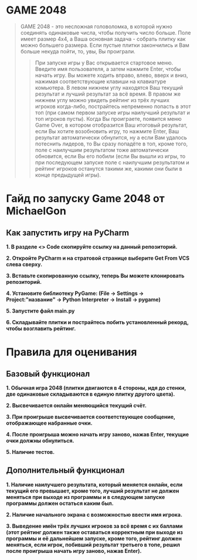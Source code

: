 <h1 id="game_2048">GAME 2048</h1>
<blockquote>
<p>GAME 2048 - это несложная головоломка, в которой нужно соединять одинаковые числа, чтобы получить число больше. Поле имеет размер 4х4, а Ваша основная задача - собрать плитку как можно большего размера. Если пустые плитки закончились и Вам больше некуда пойти, то, увы, Вы проиграли.</p>
<blockquote>
<p>При запуске игры у Вас открывается стартовое меню. Введите имя пользователя, а затем нажмите Enter, чтобы начать игру. Вы можете ходить вправо, влево, вверх и вниз, нажимая соответствующие клавиши на клавиатуре комьютера. В левом нижнем углу находятся Ваш текущий результат и лучший результат за всё время. В правом же нижнем углу можно увидеть рейтинг из трёх лучших игроков когда-либо, пострайтесь непременно попасть в этот топ (при самом первом запуске игры наилучший результат и топ игроков пусты). Когда Вы проиграете, появится меню Game Over, в котором отобразится Ваш итоговый результат, если Вы хотите возобновить игру, то нажмите Enter, Ваш результат автоматически обнулится, ну а если Вам удалось потеснить лидеров, то Вы сразу попадёте в топ, кроме того, поле с наилучшим результатом тоже автоматически обновится, если Вы его побили (если Вы вышли из игры, то при последующем запуске поле с наилучшим результатом и рейтинг игроков останутся такими же, какими они были в конце предыдущей игры).</p>
</blockquote>
</blockquote>
<h1 id="-arncpp">Гайд по запуску Game 2048 от MichaelGon</h1>
<h2 id="-pycharm">Как запустить игру на PyCharm</h2>
<p><strong>1. В разделе <> Code скопируйте ссылку на данный репозиторий.
<p><strong>2. Откройте PyCharm и на стратовой странице выберите Get From VCS слева сверху.
<p><strong>3. Вставьте скопированную ссылку, теперь Вы можете клонировать репозиторий.
<p><strong>4. Установите библиотеку PyGame: (File -> Settings -> Project:"название" -> Python Interpreter -> Install -> pygame)
<p><strong>5. Запустите файл main.py</strong></p>
<p><strong>6. Складывайте плитки и пострайтесь побить установленный рекорд, чтобы возглавить рейтинг.</strong></p>
<h1 id="-arncpp">Правила для оценивания</h1>
<h2 id="-pycharm">Базовый функционал</h2>
<p><strong>1. Обычная игра 2048 (плитки двигаются в 4 стороны, идя до стенки, две одинаковые складываются в единую плитку другого цвета).</p>
<p><strong>2. Высвечивается онлайн меняющийся текущий счёт. 
<p><strong>3. При проигрыше высвечивается соответствующее сообщение, отображающее набранные очки.
<p><strong>4. После проигрыша можно начать игру заново, нажав Enter, текущие очки должны обнулиться.
<p><strong>5. Наличие тестов.
<h2 id="-pycharm">Дополнительный функционал</h2>
<p><strong>1. Наличие наилучшего результата, который меняется онлайн, если текущий его превышает, кроме того, лучший результат не должен меняться при выходе из программы и в следующем запуске программы должен остаться каким был.</p>
<p><strong>2. Наличие начального экрана с возможностью ввести имя игрока. 
<p><strong>3. Выведение имён трёх лучших игроков за всё время с их баллами (этот рейтинг должен также оставаться корректным при выходе из программы и её дальнейшем запуске, кроме того, рейтинг должен меняться, если игрок, побивший результат третьего в топе, решил после проигрыша начать игру заново, нажав Enter).

